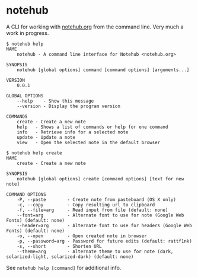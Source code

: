 # notehub

A CLI for working with [notehub.org](http://notehub.org) from the command line. Very much a work in progress.

    $ notehub help
    NAME
        notehub - A command line interface for Notehub <notehub.org>

    SYNOPSIS
        notehub [global options] command [command options] [arguments...]

    VERSION
        0.0.1

    GLOBAL OPTIONS
        --help    - Show this message
        --version - Display the program version

    COMMANDS
        create - Create a new note
        help   - Shows a list of commands or help for one command
        info   - Retrieve info for a selected note
        update - Update a note
        view   - Open the selected note in the default browser

    $ notehub help create
    NAME
        create - Create a new note

    SYNOPSIS
        notehub [global options] create [command options] [text for new note]

    COMMAND OPTIONS
        -P, --paste        - Create note from pasteboard (OS X only)
        -c, --copy         - Copy resulting url to clipboard
        -f, --file=arg     - Read input from file (default: none)
        --font=arg         - Alternate font to use for note (Google Web Fonts) (default: none)
        --header=arg       - Alternate font to use for headers (Google Web Fonts) (default: none)
        -o, --open         - Open created note in browser
        -p, --password=arg - Password for future edits (default: rattf1nk)
        -s, --short        - Shorten URL
        --theme=arg        - Alternate theme to use for note (dark, solarized-light, solarized-dark) (default: none)

See `notehub help [command]` for additional info.
